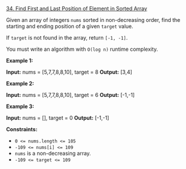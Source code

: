 [34. Find First and Last Position of Element in Sorted Array](https://leetcode.com/problems/find-first-and-last-position-of-element-in-sorted-array/)

Given an array of integers `nums` sorted in non-decreasing order, find the starting and ending position of a given `target` value.

If `target` is not found in the array, return `[-1, -1]`.

You must write an algorithm with `O(log n)` runtime complexity.

**Example 1:**

**Input:** nums = \[5,7,7,8,8,10\], target = 8
**Output:** \[3,4\]

**Example 2:**

**Input:** nums = \[5,7,7,8,8,10\], target = 6
**Output:** \[-1,-1\]

**Example 3:**

**Input:** nums = \[\], target = 0
**Output:** \[-1,-1\]

**Constraints:**

*   `0 <= nums.length <= 105`
*   `-109 <= nums[i] <= 109`
*   `nums` is a non-decreasing array.
*   `-109 <= target <= 109`